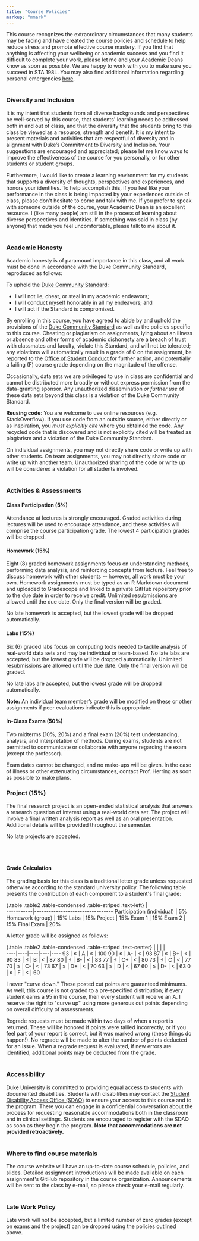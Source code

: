 ```yaml
---
title: "Course Policies"
markup: "mmark"
---
```


This course recognizes the extraordinary circumstances that many students may be facing and have created the course policies and schedule to help reduce stress and promote effective course mastery. If you find that anything is affecting your wellbeing or academic success and you find it difficult to complete your work, please let me and your Academic Deans know as soon as possible. We are happy to work with you to make sure you succeed in STA 198L. You may also find additional information regarding personal emergencies [here](https://trinity.duke.edu/undergraduate/academic-policies/personal-emergencies).
<br>
<br>

### Diversity and Inclusion

It is my intent that students from all diverse backgrounds and perspectives be well-served by this course, that students' learning needs be addressed both in and out of class, and that the diversity that the students bring to this class be viewed as a resource, strength and benefit. It is my intent to present materials and activities that are respectful of diversity and in alignment with Duke’s Commitment to Diversity and Inclusion. Your suggestions are encouraged and appreciated; please let me know ways to improve the effectiveness of the course for you personally, or for other students or student groups.

Furthermore, I would like to create a learning environment for my students that supports a diversity of thoughts, perspectives and experiences, and honors your identities. To help accomplish this, if you feel like your performance in the class is being impacted by your experiences outside of class, please don't hesitate to come and talk with me. If you prefer to speak with someone outside of the course, your Academic Dean is an excellent resource. I (like many people) am still in the process of learning about diverse perspectives and identities. If something was said in class (by anyone) that made you feel uncomfortable, please talk to me about it. 
<br> 
<br>

### Academic Honesty

Academic honesty is of paramount importance in this class, and all work must be done in accordance with the Duke Community Standard, reproduced as follows:

To uphold the [Duke Community Standard](https://studentaffairs.duke.edu/conduct/about-us/duke-community-standard):
- I will not lie, cheat, or steal in my academic endeavors;
- I will conduct myself honorably in all my endeavors; and
- I will act if the Standard is compromised.

By enrolling in this course, you have agreed to abide by and uphold the provisions of the [Duke Community Standard](https://studentaffairs.duke.edu/conduct/about-us/duke-community-standard) as well as the policies specific to this course. Cheating or plagiarism on assignments, lying about an illness or absence and other forms of academic dishonesty are a breach of trust with classmates and faculty, violate this Standard, and will not be tolerated; any violations will automatically result in a grade of 0 on the assignment, be reported to the [Office of Student Conduct](https://studentaffairs.duke.edu/conduct) for further action, and potentially a failing (F) course grade depending on the magnitude of the offense.

Occasionally, data sets we are privileged to use in class are confidential and cannot be distributed more broadly or without express permission from the data-granting sponsor. Any unauthorized dissemination *or further use* of these data sets beyond this class is a violation of the Duke Community Standard. 

**Reusing code**: You are welcome to use online resources (e.g. StackOverflow). If you use code from an outside source, either directly or as inspiration, you *must explicitly cite* where you obtained the code. Any recycled code that is discovered and is not explicitly cited will be treated as plagiarism and a violation of the Duke Community Standard. 

On individual assignments, you may not directly share code or write up with other students. On team assignments, you may not directly share code or write up with another team. Unauthorized sharing of the code or write up will be considered a violation for all students involved.
<br> 
<br>

### Activities & Assessments

#### Class Participation (5%)

Attendance at lectures is strongly encouraged. Graded activities during lectures will be used to encourage attendance, and these activities will comprise the course participation grade. The lowest 4 participation grades will be dropped.

#### Homework (15%)

Eight (8) graded homework assignments focus on understanding methods, performing data analysis, and reinforcing concepts from lecture. Feel free to discuss homework with other students -- however, all work must be your own. Homework assignments must be typed as an R Markdown document and uploaded to Gradescope and linked to a private GitHub repository prior to the due date in order to receive credit. Unlimited resubmissions are allowed until the due date. Only the final version will be graded.

No late homework is accepted, but the lowest grade will be dropped automatically.

#### Labs (15%)

Six (6) graded labs focus on computing tools needed to tackle analysis of real-world data sets and may be individual or team-based. No late labs are accepted, but the lowest grade will be dropped automatically.  Unlimited resubmissions are allowed until the due date. Only the final version will be graded.

No late labs are accepted, but the lowest grade will be dropped automatically.


**Note:** An individual team member’s grade will be modified on these or other assignments if peer evaluations indicate this is appropriate.

#### In-Class Exams (50%)

Two midterms (10%, 20%) and a final exam (20%) test understanding, analysis, and interpretation of methods. During exams, students are not permitted to communicate or collaborate with anyone regarding the exam (except the professor). 

Exam dates cannot be changed, and no make-ups will be given. In the case of illness or other extenuating circumstances, contact Prof. Herring as soon as possible to make plans.

### Project (15%)

The final research project is an open-ended statistical analysis that answers a research question of interest using a real-world data set. The project will involve a final written analysis report as well as an oral presentation. Additional details will be provided throughout the semester.

No late projects are accepted.

<br> 
<br>

#### Grade Calculation

The grading basis for this class is a traditional letter grade unless requested otherwise according to the standard university policy. The following table presents the contribution of each component to a student's final grade:
 
{.table .table2 .table-condensed .table-striped .text-left}
 <span></span>     | <span></span>  
-----------|---------------------------------
Participation (individual) | 5%
Homework (group) | 15%
Labs | 15%
Project | 15%
Exam 1 | 15%
Exam 2 | 15%
Final Exam | 20%

A letter grade will be assigned as follows:  
 
{.table .table2 .table-condensed .table-striped .text-center}
<span></span>     | <span></span>     | <span></span>    | <span></span>    |  <span></span>      
----|----|----|----|----
93 | &le; | A  | &le; | 100
90 | &le; | A- | &lt; | 93 
87 | &le; | B+ | &lt; | 90
83 | &le; | B  | &lt; | 87
80 | &le; | B- | &lt; | 83 
77 | &le; | C+ | &lt; | 80
73 | &le; | C  | &lt; | 77 
70 | &le; | C- | &lt; | 73 
67 | &le; | D+ | &lt; | 70
63 | &le; | D  | &lt; | 67 
60 | &le; | D- | &lt; | 63 
0  | &le; | F  | &lt; | 60 

I never "curve down." These posted cut points are guaranteed minimums. As well, this course is not graded to a pre-specified distribution; if every student earns a 95 in the course, then every student will receive an A. I reserve the right to "curve up" using more generous cut points depending on overall difficulty of assessments.

Regrade requests must be made within two days of when a report is returned. These will be honored if points were tallied incorrectly, or if you feel part of your report is correct, but it was marked wrong (these things do happen!). No regrade will be made to alter the number of points deducted for an issue. When a regrade request is evaluated, if new errors are identified, additional points may be deducted from the grade.
<br> 
<br>

### Accessibility

Duke University is committed to providing equal access to students with documented disabilities. Students with disabilities may contact the [Student Disability Access Office (SDAO)](http://access.duke.edu) to ensure your access to this course and to the program. There you can engage in a confidential conversation about the process for requesting reasonable accommodations both in the classroom and in clinical settings. Students are encouraged to register with the SDAO as soon as they begin the program. **Note that accommodations are not provided retroactively.**
<br> 
<br>

### Where to find course materials

The course website will have an up-to-date course schedule, policies, and slides. Detailed assignment introductions will be made available on each assignment's GitHub repository in the course organization. Announcements will be sent to the class by e-mail, so please check your e-mail regularly.
<br> 
<br>

### Late Work Policy

Late work will not be accepted, but a limited number of zero grades (except on exams and the project) can be dropped using the policies outlined above.
<br> 
<br>